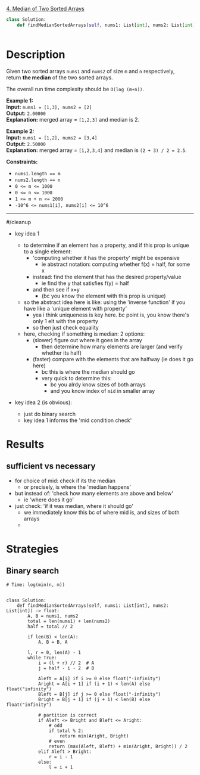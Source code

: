[4. Median of Two Sorted Arrays](https://leetcode.com/problems/median-of-two-sorted-arrays/)

```python
class Solution:
    def findMedianSortedArrays(self, nums1: List[int], nums2: List[int]) -> float:
        
```

# Description
Given two sorted arrays `nums1` and `nums2` of size `m` and `n` respectively, return **the median** of the two sorted arrays.

The overall run time complexity should be `O(log (m+n))`.

**Example 1:**  
**Input:** `nums1 = [1,3], nums2 = [2]`  
**Output:** `2.00000`  
**Explanation:** merged array = `[1,2,3]` and median is 2.  

**Example 2:**  
**Input:** `nums1 = [1,2], nums2 = [3,4]`  
**Output:** `2.50000`  
**Explanation:** merged array = `[1,2,3,4]` and median is `(2 + 3) / 2 = 2.5`.  

**Constraints:**
- `nums1.length == m`
- `nums2.length == n`
- `0 <= m <= 1000`
- `0 <= n <= 1000`
- `1 <= m + n <= 2000`
- `-10^6 <= nums1[i], nums2[i] <= 10^6`

---



#/cleanup


- key idea 1
	- to determine if an element has a property, and if this prop is unique to a single element:
		- 'computing whether it has the property' might be expensive
			- ie abstract notation: computing whether f(x) = half, for some x
		- instead: find the element that has the desired property/value
			- ie find the y that satisfies f(y) = half
		- and then see if x=y
			- (bc you know the element with this prop is unique)
	- so the abstract idea here is like: using the 'inverse function' if you have like a 'unique element with property'
		- yea i think uniqueness is key here. bc point is, you know there's only 1 elt with the property
		- so then just check equality
	- here, checking if something is median: 2 options:
		- (slower) figure out where it goes in the array
			- then determine how many elements are larger (and verify whether its half)
		- (faster) compare with the elements that are halfway (ie does it go here)
			- bc this is where the median should go
			- very quick to determine this:
				- bc you alrdy know sizes of both arrays
				- and you know index of `mid` in smaller array

- key idea 2 (is obvious):
	- just do binary search
	- key idea 1 informs the 'mid condition check'





# Results


## sufficient vs necessary
- for choice of mid: check if its the median
	- or precisely, is where the 'median happens'
- but instead of: 'check how many elements are above and below'
	- ie 'where does it go'
- just check: 'if it was median, where it should go'
	- we immediately know this bc of where mid is, and sizes of both arrays
	- 




# Strategies



## Binary search
```
# Time: log(min(n, m))


class Solution:
    def findMedianSortedArrays(self, nums1: List[int], nums2: List[int]) -> float:
        A, B = nums1, nums2
        total = len(nums1) + len(nums2)
        half = total // 2

        if len(B) < len(A):
            A, B = B, A

        l, r = 0, len(A) - 1
        while True:
            i = (l + r) // 2  # A
            j = half - i - 2  # B

            Aleft = A[i] if i >= 0 else float("-infinity")
            Aright = A[i + 1] if (i + 1) < len(A) else float("infinity")
            Bleft = B[j] if j >= 0 else float("-infinity")
            Bright = B[j + 1] if (j + 1) < len(B) else float("infinity")

            # partition is correct
            if Aleft <= Bright and Bleft <= Aright:
                # odd
                if total % 2:
                    return min(Aright, Bright)
                # even
                return (max(Aleft, Bleft) + min(Aright, Bright)) / 2
            elif Aleft > Bright:
                r = i - 1
            else:
                l = i + 1

```

